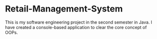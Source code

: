 # Retail-Management-System
This is my software engineering project in the second semester in Java. I have created a console-based application to clear the core concept of OOPs.
